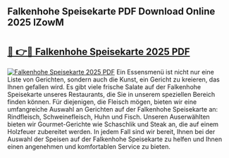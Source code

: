 ## Falkenhohe Speisekarte PDF Download Online 2025 lZowM

# <h2><a href="http://gc61li2.nevu.top/?p=Falkenhohe+Speisekarte">🔗 👉🔴 Falkenhohe Speisekarte 2025 PDF</a></h2>

[![Falkenhohe Speisekarte 2025 PDF](https://i.imgur.com/dBaPXMq.png)](http://gc61li2.nevu.top/?p=Falkenhohe+Speisekarte)
Ein Essensmenü ist nicht nur eine Liste von Gerichten, sondern auch die Kunst, ein Gericht zu kreieren, das Ihnen gefallen wird. Es gibt viele frische Salate auf der Falkenhohe Speisekarte unseres Restaurants, die Sie in unserem speziellen Bereich finden können. Für diejenigen, die Fleisch mögen, bieten wir eine umfangreiche Auswahl an Gerichten auf der Falkenhohe Speisekarte an: Rindfleisch, Schweinefleisch, Huhn und Fisch. Unseren Auserwählten bieten wir Gourmet-Gerichte wie Schaschlik und Steak an, die auf einem Holzfeuer zubereitet werden. In jedem Fall sind wir bereit, Ihnen bei der Auswahl der Speisen auf der Falkenhohe Speisekarte zu helfen und Ihnen einen angenehmen und komfortablen Service zu bieten.
